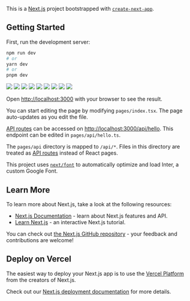 This is a [Next.js](https://nextjs.org/) project bootstrapped with [`create-next-app`](https://github.com/vercel/next.js/tree/canary/packages/create-next-app).

## Getting Started

First, run the development server:

```bash
npm run dev
# or
yarn dev
# or
pnpm dev
```

<image src="./readme/Screenshot_2023-03-30_12_38_21.png">

<image src="./readme/Screenshot_2023-03-30_12_54_18.png">
  
<image src="./readme/Screenshot_2023-03-30_12_52_20.png">
<image src="./readme/Screenshot_2023-03-30_12_50_46.png">

<image src="./readme/Screenshot_2023-03-30_12_51_46.png">

<image src="./readme/Screenshot_2023-03-30_12_26_21.png">

<image src="./readme/Screenshot_2023-03-30_12_57_19.png">
  
<image src="./readme/Screenshot_2023-03-30_12_57_34.png">
   
<image src="./readme/Screenshot_2023-03-30_13_10_21.png">
 
Open [http://localhost:3000](http://localhost:3000) with your browser to see the result.

You can start editing the page by modifying `pages/index.tsx`. The page auto-updates as you edit the file.

[API routes](https://nextjs.org/docs/api-routes/introduction) can be accessed on [http://localhost:3000/api/hello](http://localhost:3000/api/hello). This endpoint can be edited in `pages/api/hello.ts`.

The `pages/api` directory is mapped to `/api/*`. Files in this directory are treated as [API routes](https://nextjs.org/docs/api-routes/introduction) instead of React pages.

This project uses [`next/font`](https://nextjs.org/docs/basic-features/font-optimization) to automatically optimize and load Inter, a custom Google Font.

## Learn More

To learn more about Next.js, take a look at the following resources:

- [Next.js Documentation](https://nextjs.org/docs) - learn about Next.js features and API.
- [Learn Next.js](https://nextjs.org/learn) - an interactive Next.js tutorial.

You can check out [the Next.js GitHub repository](https://github.com/vercel/next.js/) - your feedback and contributions are welcome!

## Deploy on Vercel

The easiest way to deploy your Next.js app is to use the [Vercel Platform](https://vercel.com/new?utm_medium=default-template&filter=next.js&utm_source=create-next-app&utm_campaign=create-next-app-readme) from the creators of Next.js.

Check out our [Next.js deployment documentation](https://nextjs.org/docs/deployment) for more details.
